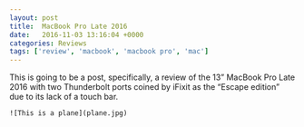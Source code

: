 ```yaml
---
layout: post
title:  MacBook Pro Late 2016
date:   2016-11-03 13:16:04 +0000
categories: Reviews
tags: ['review', 'macbook', 'macbook pro', 'mac']
---
```


This is going to be a post, specifically, a review of the 13” MacBook Pro Late 2016 with two Thunderbolt ports coined by iFixit as the “Escape edition” due to its lack of a touch bar.

`![This is a plane](plane.jpg)`